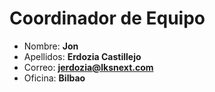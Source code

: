 # Coordinador de Equipo

- Nombre: **Jon**
- Apellidos: **Erdozia Castillejo**
- Correo: **<jerdozia@lksnext.com>**
- Oficina: **Bilbao**
